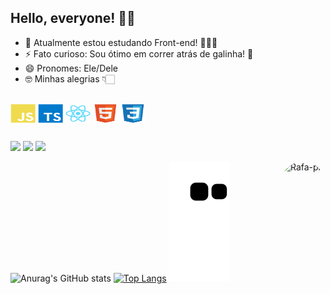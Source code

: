 ## Hello, everyone! 🖖🏻

- 🌱 Atualmente estou estudando Front-end! 🧑🏻‍💻
- ⚡ Fato curioso: Sou ótimo em correr atrás de galinha! 🐔
- 😄 Pronomes: Ele/Dele
- 🤓 Minhas alegrias 👇🏻



<div style="display: inline_block"><br>
  <img align="center" alt="Rafa-Js" height="30" width="40" src="https://raw.githubusercontent.com/devicons/devicon/master/icons/javascript/javascript-plain.svg">
  <img align="center" alt="Rafa-Ts" height="30" width="40" src="https://raw.githubusercontent.com/devicons/devicon/master/icons/typescript/typescript-plain.svg">
  <img align="center" alt="Rafa-React" height="30" width="40" src="https://raw.githubusercontent.com/devicons/devicon/master/icons/react/react-original.svg">
  <img align="center" alt="Rafa-HTML" height="30" width="40" src="https://raw.githubusercontent.com/devicons/devicon/master/icons/html5/html5-original.svg">
  <img align="center" alt="Rafa-CSS" height="30" width="40" src="https://raw.githubusercontent.com/devicons/devicon/master/icons/css3/css3-original.svg">
</div>

  ##

<div> 
 
  <a href="https://www.instagram.com/thayrow/" target="_blank"><img src="https://img.shields.io/badge/-Instagram-%23E4405F?style=for-the-badge&logo=instagram&logoColor=white" target="_blank"></a>
 <a href="https://www.linkedin.com/in/thalys-row-8454a3246/" target="_blank"><img src="https://img.shields.io/badge/-LinkedIn-%230077B5?style=for-the-badge&logo=linkedin&logoColor=white" target="_blank"></a>
<a href = "mailto:thalysrogue@gmail.com"><img src="https://img.shields.io/badge/-Gmail-%23333?style=for-the-badge&logo=gmail&logoColor=white" target="_blank"></a>
  
</div>

<img align="right" alt="Rafa-pic" height="150" style="border-radius:50px;" src="https://media2.giphy.com/media/yntUbrp9bFhnTyRRTw/giphy.gif?cid=790b7611b93e3c649730c4f2d02929c24235b267788b960a&rid=giphy.gif&ct=g">

![Anurag's GitHub stats](https://github-readme-stats.vercel.app/api?username=thalysrow&show_icons=true&theme=radical)
[![Top Langs](https://github-readme-stats.vercel.app/api/top-langs/?username=thalysrow&layout=compact)](https://github.com/anuraghazra/github-readme-stats)
![Snake animation](https://github.com/rafaballerini/rafaballerini/blob/output/github-contribution-grid-snake.svg)

  
